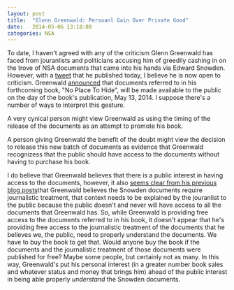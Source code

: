 ```yaml
---
layout: post
title:  "Glenn Greenwald: Persoanl Gain Over Private Good"
date:   2014-05-06 13:18:08
categories: NSA
---
```


To date, I haven't agreed with any of the criticism Glenn Greenwald has faced from jouranlists and politicians accusing him of greedily cashing in on the trove of NSA documents that came into his hands via Edward Snowden.  However, with a <a href="https://twitter.com/ggreenwald/status/464083369513746432">tweet</a> that he published today, I believe he is now open to criticism.  Greenwald <a href="https://twitter.com/ggreenwald/status/464083369513746432">announced</a> that documents referred to in his forthcoming book, "No Place To Hide", will be made available to the public on the day of the book's publication, May 13, 2014. I suppose there's a number of ways to interpret this gesture.  

A very cynical person might view Greenwald as using the timing of the release of the documents as an attempt to promote his book.  

A person giving Greenwald the benefit of the doubt might view the decision to release this new batch of documents as evidence that Greenwald recognizess that the public should have access to the documents without having to purchase his book. 

I do believe that Greenwald believes that there is a public interest in having access to the documents, however, it also <a href="https://firstlook.org/theintercept/2014/03/23/facts-nsa-stories-reported/">seems clear from his previous blog posts</a>that Greenwald believes the Snowden documents require journalistic treatment, that context needs to be explained by the jouranlist to the public because the public doesn't and never will have access to all the documents that Greenwald has.  So, while Greenwald is providing free access to the documents referred to in his book, it doesn't appear that he's providing free access to the journalistic treatment of the documents that he believes we, the public, need to properly understand the documents.  We have to buy the book to get that.  Would anyone buy the book if the documents and the journalistic treatment of those documents were published for free? Maybe some people, but certainly not as many.  In this way, Greenwald's put his personal interest (in a greater number book sales and whatever status and money that brings him) ahead of the public interest in being able properly <i>understand</i> the Snowden documents.